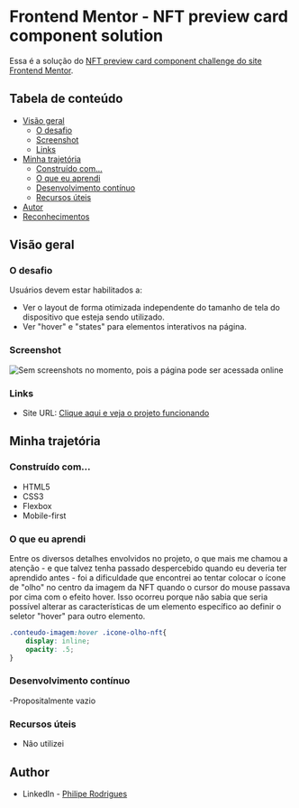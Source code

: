 # Frontend Mentor - NFT preview card component solution

Essa é a solução do [NFT preview card component challenge do site Frontend Mentor](https://www.frontendmentor.io/challenges/nft-preview-card-component-SbdUL_w0U).  

## Tabela de conteúdo

- [Visão geral](#overview)
  - [O desafio](#the-challenge)
  - [Screenshot](#screenshot)
  - [Links](#links)
- [Minha trajetória](#my-process)
  - [Construído com...](#built-with)
  - [O que eu aprendi](#what-i-learned)
  - [Desenvolvimento contínuo](#continued-development)
  - [Recursos úteis](#useful-resources)
- [Autor](#author)
- [Reconhecimentos](#acknowledgments)

## Visão geral

### O desafio

Usuários devem estar habilitados a:

- Ver o layout de forma otimizada independente do tamanho de tela do dispositivo que esteja sendo utilizado.
- Ver "hover" e "states" para elementos interativos na página.

### Screenshot

![Sem screenshots no momento, pois a página pode ser acessada online](./screenshot.jpg)

### Links

- Site URL: [Clique aqui e veja o projeto funcionando](https://vercel.com/philipeex/nf-tpreview-card-component)

## Minha trajetória

### Construído com...

- HTML5
- CSS3
- Flexbox
- Mobile-first

### O que eu aprendi

Entre os diversos detalhes envolvidos no projeto, o que mais me chamou a atenção - e que talvez tenha passado despercebido quando eu deveria ter aprendido antes - foi a dificuldade que encontrei ao tentar colocar o ícone de "olho" no centro da imagem da NFT quando o cursor do mouse passava por cima com o efeito hover. Isso ocorreu porque não sabia que seria possível alterar as características de um elemento específico ao definir o seletor "hover" para outro elemento.

```css
.conteudo-imagem:hover .icone-olho-nft{
    display: inline;
    opacity: .5;
}
```

### Desenvolvimento contínuo

-Propositalmente vazio

### Recursos úteis

- Não utilizei

## Author

- LinkedIn - [Philipe Rodrigues](https://www.your-site.com)